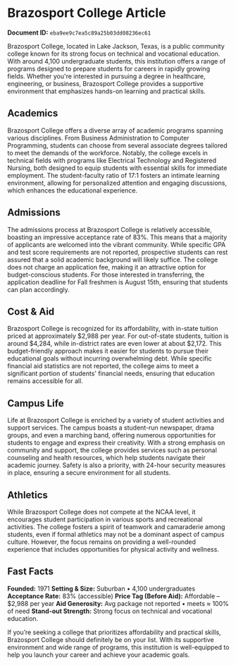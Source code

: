 # Brazosport College Article

**Document ID:** `eba9ee9c7ea5c89a25b03dd08236ec61`

Brazosport College, located in Lake Jackson, Texas, is a public community college known for its strong focus on technical and vocational education. With around 4,100 undergraduate students, this institution offers a range of programs designed to prepare students for careers in rapidly growing fields. Whether you're interested in pursuing a degree in healthcare, engineering, or business, Brazosport College provides a supportive environment that emphasizes hands-on learning and practical skills.

## Academics
Brazosport College offers a diverse array of academic programs spanning various disciplines. From Business Administration to Computer Programming, students can choose from several associate degrees tailored to meet the demands of the workforce. Notably, the college excels in technical fields with programs like Electrical Technology and Registered Nursing, both designed to equip students with essential skills for immediate employment. The student-faculty ratio of 17:1 fosters an intimate learning environment, allowing for personalized attention and engaging discussions, which enhances the educational experience.

## Admissions
The admissions process at Brazosport College is relatively accessible, boasting an impressive acceptance rate of 83%. This means that a majority of applicants are welcomed into the vibrant community. While specific GPA and test score requirements are not reported, prospective students can rest assured that a solid academic background will likely suffice. The college does not charge an application fee, making it an attractive option for budget-conscious students. For those interested in transferring, the application deadline for Fall freshmen is August 15th, ensuring that students can plan accordingly.

## Cost & Aid
Brazosport College is recognized for its affordability, with in-state tuition priced at approximately $2,988 per year. For out-of-state students, tuition is around $4,284, while in-district rates are even lower at about $2,172. This budget-friendly approach makes it easier for students to pursue their educational goals without incurring overwhelming debt. While specific financial aid statistics are not reported, the college aims to meet a significant portion of students' financial needs, ensuring that education remains accessible for all.

## Campus Life
Life at Brazosport College is enriched by a variety of student activities and support services. The campus boasts a student-run newspaper, drama groups, and even a marching band, offering numerous opportunities for students to engage and express their creativity. With a strong emphasis on community and support, the college provides services such as personal counseling and health resources, which help students navigate their academic journey. Safety is also a priority, with 24-hour security measures in place, ensuring a secure environment for all students.

## Athletics
While Brazosport College does not compete at the NCAA level, it encourages student participation in various sports and recreational activities. The college fosters a spirit of teamwork and camaraderie among students, even if formal athletics may not be a dominant aspect of campus culture. However, the focus remains on providing a well-rounded experience that includes opportunities for physical activity and wellness.

## Fast Facts
**Founded:** 1971
**Setting & Size:** Suburban • 4,100 undergraduates
**Acceptance Rate:** 83% (accessible)
**Price Tag (Before Aid):** Affordable – $2,988 per year
**Aid Generosity:** Avg package not reported • meets ≈ 100% of need
**Stand-out Strength:** Strong focus on technical and vocational education.

If you’re seeking a college that prioritizes affordability and practical skills, Brazosport College should definitely be on your list. With its supportive environment and wide range of programs, this institution is well-equipped to help you launch your career and achieve your academic goals.
